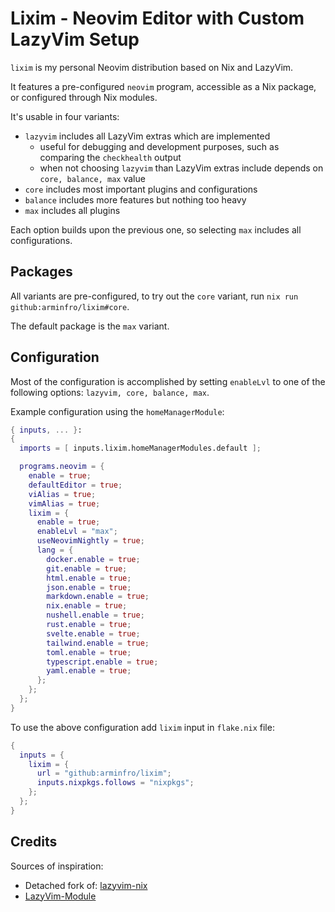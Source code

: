 # Lixim - Neovim Editor with Custom LazyVim Setup

`lixim` is my personal Neovim distribution based on Nix and LazyVim.

It features a pre-configured `neovim` program, accessible as a Nix package, or configured through Nix modules.

It's usable in four variants:

* `lazyvim` includes all LazyVim extras which are implemented
  * useful for debugging and development purposes, such as comparing the `checkhealth` output
  * when not choosing `lazyvim` than LazyVim extras include depends on `core, balance, max` value
* `core` includes most important plugins and configurations
* `balance` includes more features but nothing too heavy
* `max` includes all plugins

Each option builds upon the previous one, so selecting `max` includes all configurations.

## Packages

All variants are pre-configured, to try out the `core` variant, run `nix run github:arminfro/lixim#core`.

The default package is the `max` variant.

## Configuration

Most of the configuration is accomplished by setting `enableLvl` to one of the following options: `lazyvim, core, balance, max`.

Example configuration using the `homeManagerModule`:

```nix
{ inputs, ... }:
{
  imports = [ inputs.lixim.homeManagerModules.default ];

  programs.neovim = {
    enable = true;
    defaultEditor = true;
    viAlias = true;
    vimAlias = true;
    lixim = {
      enable = true;
      enableLvl = "max";
      useNeovimNightly = true;
      lang = {
        docker.enable = true;
        git.enable = true;
        html.enable = true;
        json.enable = true;
        markdown.enable = true;
        nix.enable = true;
        nushell.enable = true;
        rust.enable = true;
        svelte.enable = true;
        tailwind.enable = true;
        toml.enable = true;
        typescript.enable = true;
        yaml.enable = true;
      };
    };
  };
}
```

To use the above configuration add `lixim` input in `flake.nix` file:

```nix
{
  inputs = {
    lixim = {
      url = "github:arminfro/lixim";
      inputs.nixpkgs.follows = "nixpkgs";
    };
  };
}
```

## Credits

Sources of inspiration:

* Detached fork of: [lazyvim-nix](https://github.com/jla2000/lazyvim-nix)
* [LazyVim-Module](https://github.com/matadaniel/LazyVim-module)
